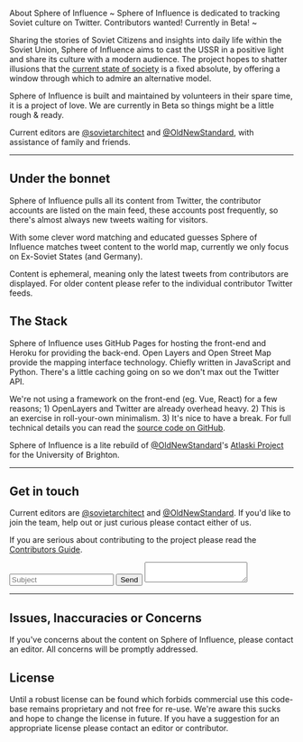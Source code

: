 About Sphere of Influence
~
Sphere of Influence is dedicated to tracking Soviet culture on Twitter. 
Contributors wanted! Currently in Beta!
~

Sharing the stories of Soviet Citizens and insights into daily life within the Soviet Union, Sphere of Influence aims to cast the USSR in a positive light and share its culture with a modern audience. The project hopes to shatter illusions that the [current state of society](https://en.wikipedia.org/wiki/Criticism_of_capitalism) is a fixed absolute, by offering a window through which to admire an alternative model.

Sphere of Influence is built and maintained by volunteers in their spare time, it is a project of love.
We are currently in Beta so things might be a little rough & ready. 

Current editors are [@sovietarchitect](//twitter.com/sovietarchitect) and [@OldNewStandard](//twitter.com/OldNewStandard), with assistance of family and friends.

___

## Under the bonnet
Sphere of Influence pulls all its content from Twitter, the contributor accounts are listed on the main feed, these accounts post frequently, so there's almost always new tweets waiting for visitors.

With some clever word matching and educated guesses Sphere of Influence matches tweet content to the world map, currently we only focus on Ex-Soviet States (and Germany). 

Content is ephemeral, meaning only the latest tweets from contributors are displayed. For older content please refer to the individual contributor Twitter feeds.

## The Stack
Sphere of Influence uses GitHub Pages for hosting the front-end and Heroku for providing the back-end. Open Layers and Open Street Map provide the mapping interface technology. Chiefly written in JavaScript and Python. There's a little caching going on so we don't max out the Twitter API.

We're not using a framework on the front-end (eg. Vue, React) for a few reasons; 1) OpenLayers and Twitter are already overhead heavy. 2) This is an exercise in roll-your-own minimalism. 3) It's nice to have a break. For full technical details you can read the [source code on GitHub](https://github.com/sphere-of-influence/sphere-of-influence).

Sphere of Influence is a lite rebuild of [@OldNewStandard](//twitter.com/OldNewStandard)'s [Atlaski Project](https://folio.brighton.ac.uk/user/eric-daddio/atlaski-stories-mapped) for the University of Brighton.

___

## Get in touch
Current editors are [@sovietarchitect](//twitter.com/sovietarchitect) and [@OldNewStandard](//twitter.com/OldNewStandard). If you'd like to join the team, help out or just curious please contact either of us.

If you are serious about contributing to the project please read the [Contributors Guide](/pages/contributing.html).

<script>
function makeMail() {
    window.location = 'mailto:ericspublicinbox@gmail.com?subject='+document.mail.subject.value.replace(/ /g, '%20')+'&body='+document.mail.body.value.replace(/ /g, '%20');
    return false;
}
</script>
<form name="mail" class="row" onsubmit="return makeMail()">
    <input name="subject" type="text" placeholder="Subject" class="ten columns" />
    <input type="submit" value="Send" class="two columns" />
    <textarea name="body" class="twelve columns"></textarea>
</form>

___

## Issues, Inaccuracies or Concerns 
If you've concerns about the content on Sphere of Influence, please contact an editor. All concerns will be promptly addressed.

## License
Until a robust license can be found which forbids commercial use this code-base remains proprietary and not free for re-use. We're aware this sucks and hope to change the license in future. If you have a suggestion for an appropriate license please contact an editor or contributor.
